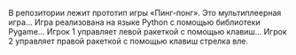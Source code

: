 В репозитории лежит прототип игры «Пинг-понг». Это мультиплеерная игра…
Игра реализована на языке Python с помощью библиотеки Pygame…
Игрок 1 управляет левой ракеткой с помощью клавиш… Игрок 2 управляет правой ракеткой с помощью клавиш  стрелка вле.
